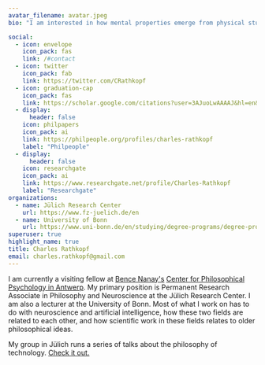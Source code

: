 ```yaml
---
avatar_filename: avatar.jpeg
bio: "I am interested in how mental properties emerge from physical stuff. "

social:
  - icon: envelope
    icon_pack: fas
    link: /#contact
  - icon: twitter
    icon_pack: fab
    link: https://twitter.com/CRathkopf
  - icon: graduation-cap
    icon_pack: fas
    link: https://scholar.google.com/citations?user=3AJuoLwAAAAJ&hl=en&oi=ao
  - display:
      header: false
    icon: philpapers
    icon_pack: ai
    link: https://philpeople.org/profiles/charles-rathkopf
    label: "Philpeople"
  - display:
      header: false
    icon: researchgate
    icon_pack: ai
    link: https://www.researchgate.net/profile/Charles-Rathkopf
    label: "Researchgate"
organizations:
  - name: Jülich Research Center
    url: https://www.fz-juelich.de/en
  - name: University of Bonn
    url: https://www.uni-bonn.de/en/studying/degree-programs/degree-programs-a-z/philosophy-bakf
superuser: true
highlight_name: true
title: Charles Rathkopf
email: charles.rathkopf@gmail.com
---
```

I am currently a visiting fellow at [Bence Nanay's](https://bencenanay.com) [Center for Philosophical Psychology in Antwerp](https://www.uantwerpen.be/en/research-groups/philosophical-psychology/people/). My primary position is Permanent Research Associate in Philosophy and Neuroscience at the Jülich Research Center. I am also a lecturer at the University of Bonn. Most of what I work on has to do with neuroscience and artificial intelligence, how these two fields are related to each other, and how scientific work in these fields relates to older philosophical ideas.

My group in Jülich runs a series of talks about the philosophy of technology. [Check it out.](https://philtechtalks.netlify.app) 
